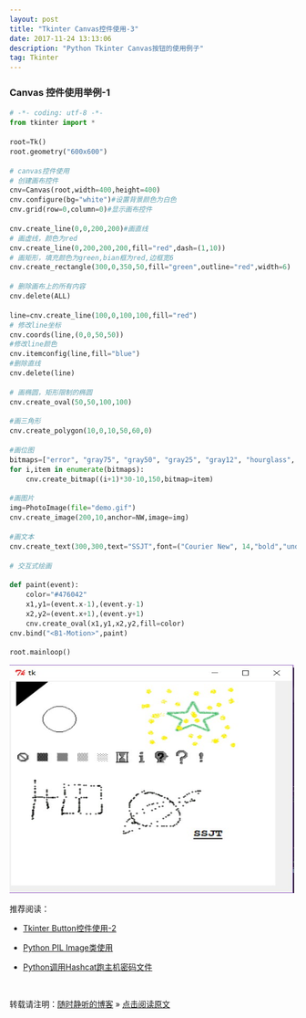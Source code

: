 ```yaml
--- 
layout: post
title: "Tkinter Canvas控件使用-3"
date: 2017-11-24 13:13:06 
description: "Python Tkinter Canvas按钮的使用例子"
tag: Tkinter
---
```


### Canvas 控件使用举例-1
```Python
# -*- coding: utf-8 -*-
from tkinter import *

root=Tk()
root.geometry("600x600")

# canvas控件使用
# 创建画布控件
cnv=Canvas(root,width=400,height=400)
cnv.configure(bg="white")#设置背景颜色为白色
cnv.grid(row=0,column=0)#显示画布控件

cnv.create_line(0,0,200,200)#画直线
# 画虚线，颜色为red
cnv.create_line(0,200,200,200,fill="red",dash=(1,10))
# 画矩形，填充颜色为green,bian框为red,边框宽6
cnv.create_rectangle(300,0,350,50,fill="green",outline="red",width=6)

# 删除画布上的所有内容
cnv.delete(ALL)

line=cnv.create_line(100,0,100,100,fill="red")
# 修改line坐标
cnv.coords(line,(0,0,50,50))
#修改line颜色
cnv.itemconfig(line,fill="blue")
#删除直线
cnv.delete(line)

# 画椭圆，矩形限制的椭圆
cnv.create_oval(50,50,100,100)

#画三角形
cnv.create_polygon(10,0,10,50,60,0)

#画位图
bitmaps=["error", "gray75", "gray50", "gray25", "gray12", "hourglass", "info", "questhead", "question", "warning"]
for i,item in enumerate(bitmaps):
    cnv.create_bitmap((i+1)*30-10,150,bitmap=item)

#画图片
img=PhotoImage(file="demo.gif")
cnv.create_image(200,10,anchor=NW,image=img)

#画文本
cnv.create_text(300,300,text="SSJT",font=("Courier New", 14,"bold","underline"))

# 交互式绘画

def paint(event):
    color="#476042"
    x1,y1=(event.x-1),(event.y-1)
    x2,y2=(event.x+1),(event.y+1)
    cnv.create_oval(x1,y1,x2,y2,fill=color)
cnv.bind("<B1-Motion>",paint)

root.mainloop()
```

<img src="/images/posts/Python/Tkinter/Canvas/Tkinter_Canvas_1.jpg" width="500" height="400">




推荐阅读：

- [Tkinter Button控件使用-2](https://ssjt21.github.io/2017/11/Python_TK_Button/)

- [Python PIL Image类使用](http://ssjt21.github.io/2017/11/Python_PIL_Image_Module/)

- [Python调用Hashcat跑主机密码文件](http://ssjt21.github.io/2017/11/Python_Hashcatshell/)



<br>

转载请注明：[随时静听的博客](http://ssjt21.github.io) » [点击阅读原文](https://ssjt21.github.io/2017/11/Python_TK_Canvas/)